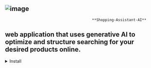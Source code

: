 ![image](https://github.com/user-attachments/assets/153d9431-1164-48ab-a9cf-4b58f66abb41)
---
                                            
                                            **Shopping-Assistant-AI**
**web application that uses generative AI to optimize and structure searching for your desired products online.**
---
<details>
  <summary>Install</summary>
  <br>
  Clone repo and install [requirements.txt](link/to/requirements.txt)

  ```bash
  # Clone the repository
  git clone https://github.com/ibm-developer-skills-network/wnpzo-shopping_assistant.git shopping_assistant

  # Change your current directory to the cloned repository
  cd shopping_assistant

  pip install -r requirements.txt # install

<details>
  <summary>Running the application</summary>
  <br>
   #To test out the entire project after installation, run the following command:
   ```bash
  python app.py
  

